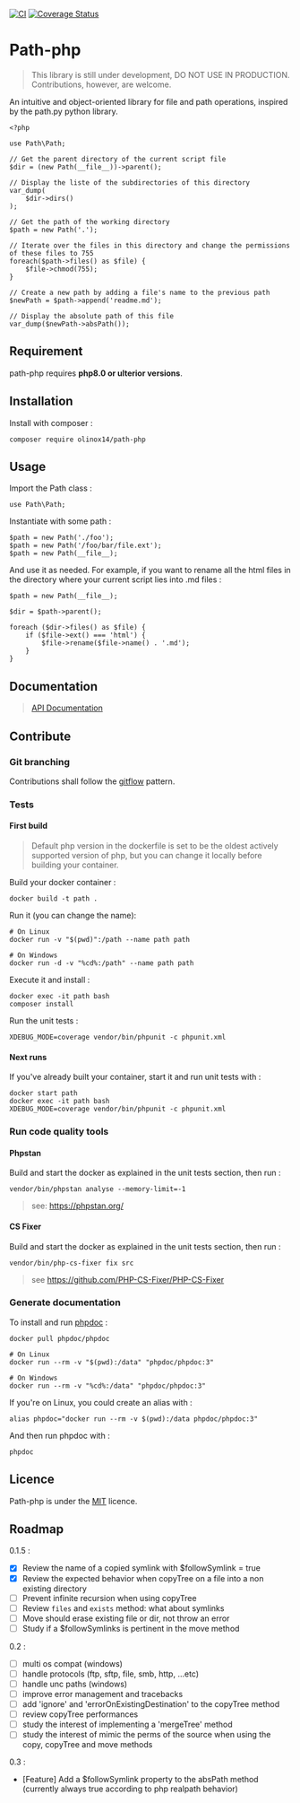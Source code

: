 [![CI](https://github.com/olinox14/path-php/actions/workflows/php.yml/badge.svg)](https://github.com/olinox14/path-php/actions/workflows/php.yml)
[![Coverage Status](https://coveralls.io/repos/github/olinox14/path-php/badge.svg?branch=master)](https://coveralls.io/github/olinox14/path-php?branch=master)

# Path-php

> This library is still under development, DO NOT USE IN PRODUCTION. Contributions, however, are welcome.

An intuitive and object-oriented library for file and path operations, inspired by the path.py python library.

    <?php

    use Path\Path;

    // Get the parent directory of the current script file
    $dir = (new Path(__file__))->parent();
    
    // Display the liste of the subdirectories of this directory
    var_dump(
        $dir->dirs()
    );
    
    // Get the path of the working directory
    $path = new Path('.');
    
    // Iterate over the files in this directory and change the permissions of these files to 755
    foreach($path->files() as $file) {
        $file->chmod(755);
    }
    
    // Create a new path by adding a file's name to the previous path
    $newPath = $path->append('readme.md');
    
    // Display the absolute path of this file
    var_dump($newPath->absPath());

## Requirement

path-php requires **php8.0 or ulterior versions**.

## Installation

Install with composer :

    composer require olinox14/path-php

## Usage

Import the Path class : 

    use Path\Path;

Instantiate with some path : 

    $path = new Path('./foo');
    $path = new Path('/foo/bar/file.ext');
    $path = new Path(__file__);

And use it as needed. For example, if you want to rename all the html files in the directory where
your current script lies into .md files : 

    $path = new Path(__file__);

    $dir = $path->parent();
    
    foreach ($dir->files() as $file) {
        if ($file->ext() === 'html') {
            $file->rename($file->name() . '.md');
        }
    }

## Documentation

> [API Documentation](https://olinox14.github.io/path-php/classes/Path-Path.html)

## Contribute

### Git branching

Contributions shall follow the [gitflow](https://www.gitkraken.com/learn/git/git-flow) pattern.

### Tests

#### First build

> Default php version in the dockerfile is set to be the oldest actively supported 
> version of php, but you can change it locally before building your container.

Build your docker container :

    docker build -t path .

Run it (you can change the name): 

    # On Linux
    docker run -v "$(pwd)":/path --name path path

    # On Windows
    docker run -d -v "%cd%:/path" --name path path

Execute it and install : 

    docker exec -it path bash
    composer install

Run the unit tests :

    XDEBUG_MODE=coverage vendor/bin/phpunit -c phpunit.xml

#### Next runs

If you've already built your container, start it and run unit tests with :

    docker start path
    docker exec -it path bash
    XDEBUG_MODE=coverage vendor/bin/phpunit -c phpunit.xml

### Run code quality tools 

#### Phpstan

Build and start the docker as explained in the unit tests section, then run :

    vendor/bin/phpstan analyse --memory-limit=-1

> see: https://phpstan.org/

#### CS Fixer

Build and start the docker as explained in the unit tests section, then run :

    vendor/bin/php-cs-fixer fix src

> see https://github.com/PHP-CS-Fixer/PHP-CS-Fixer

### Generate documentation

To install and run [phpdoc](https://docs.phpdoc.org/3.0/) :

    docker pull phpdoc/phpdoc

    # On Linux
    docker run --rm -v "$(pwd):/data" "phpdoc/phpdoc:3"

    # On Windows
    docker run --rm -v "%cd%:/data" "phpdoc/phpdoc:3"

If you're on Linux, you could create an alias with :

    alias phpdoc="docker run --rm -v $(pwd):/data phpdoc/phpdoc:3"

And then run phpdoc with :

    phpdoc

## Licence 

Path-php is under the [MIT](http://opensource.org/licenses/MIT) licence.

## Roadmap

0.1.5 : 

* [x] Review the name of a copied symlink with $followSymlink = true
* [x] Review the expected behavior when copyTree on a file into a non existing directory
* [ ] Prevent infinite recursion when using copyTree
* [ ] Review `files` and `exists` method: what about symlinks 
* [ ] Move should erase existing file or dir, not throw an error
* [ ] Study if a $followSymlinks is pertinent in the move method

0.2 :

* [ ] multi os compat (windows)
* [ ] handle protocols (ftp, sftp, file, smb, http, ...etc)
* [ ] handle unc paths (windows)
* [ ] improve error management and tracebacks
* [ ] add 'ignore' and 'errorOnExistingDestination' to the copyTree method
* [ ] review copyTree performances
* [ ] study the interest of implementing a 'mergeTree' method
* [ ] study the interest of mimic the perms of the source when using the copy, copyTree and move methods

0.3 : 

* [Feature] Add a $followSymlink property to the absPath method (currently always true according to php realpath behavior)